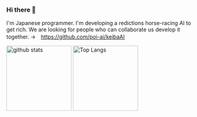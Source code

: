 ### Hi there 👋
I'm Japanese programmer.
I'm developing a redictions horse-racing AI to get rich.
We are looking for people who can collaborate us develop it together.
→　https://github.com/poi-ai/keibaAI

<p align="left">
  <img alt="github stats" height="170px" src="https://github-readme-stats.vercel.app/api?username=poi-ai&show_icons=ture" />
  <img alt="Top Langs" height="170px" src="https://github-readme-stats.vercel.app/api/top-langs/?username=poi-ai&layout=compact&show_icons=true" />
</p>
